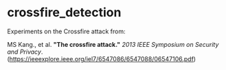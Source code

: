 # crossfire_detection

Experiments on the Crossfire attack from:

MS Kang., et al. **"The crossfire attack."** *2013 IEEE Symposium on Security and Privacy*.
(https://ieeexplore.ieee.org/iel7/6547086/6547088/06547106.pdf)
